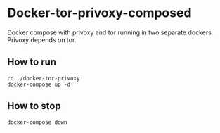 # Docker-tor-privoxy-composed

Docker compose with privoxy and tor running in two separate dockers. Privoxy depends on tor.

## How to run

```
cd ./docker-tor-privoxy
docker-compose up -d
```

## How to stop

```
docker-compose down
```
